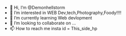 - 👋 Hi, I’m @Demonhellstorm
- 👀 I’m interested in WEB Dev,tech,Photography,Foody!!!!
- 🌱 I’m currently learning Web devlopment
- 💞️ I’m looking to collaborate on ...
- 📫 How to reach me insta id = This_side_hp

<!---
Demonhellstorm/Demonhellstorm is a ✨ special ✨ repository because its `README.md` (this file) appears on your GitHub profile.
You can click the Preview link to take a look at your changes.
--->
